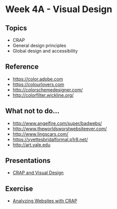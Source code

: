 # Week 4A - Visual Design

## Topics
- CRAP
- General design principles
- Global design and accessibility

## Reference
- https://color.adobe.com
- https://colourlovers.com
- http://colorschemedesigner.com/
- http://colorfilter.wickline.org/ 

## What not to do...
- http://www.angelfire.com/super/badwebs/
- http://www.theworldsworstwebsiteever.com/
- http://www.lingscars.com/
- https://yvettesbridalformal.p1r8.net/
- http://art.yale.edu

## Presentations
- [CRAP and Visual Design](../presentations/4A-CRAP.pdf)

## Exercise
- [Analyzing Websites with CRAP](../exercises/week-4/Exercise-CRAP.docx)
